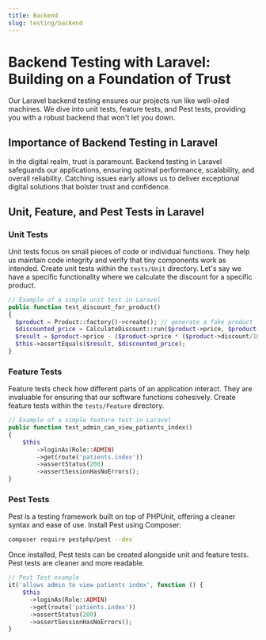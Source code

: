 ```yaml
---
title: Backend
slug: testing/backend
---
```


# Backend Testing with Laravel: Building on a Foundation of Trust

Our Laravel backend testing ensures our projects run like well-oiled machines. We dive into unit tests, feature tests, and Pest tests, providing you with a robust backend that won't let you down.

## Importance of Backend Testing in Laravel

In the digital realm, trust is paramount. Backend testing in Laravel safeguards our applications, ensuring optimal performance, scalability, and overall reliability. Catching issues early allows us to deliver exceptional digital solutions that bolster trust and confidence.

## Unit, Feature, and Pest Tests in Laravel

### Unit Tests

Unit tests focus on small pieces of code or individual functions. They help us maintain code integrity and verify that tiny components work as intended. Create unit tests within the `tests/Unit` directory. Let's say we have a specific functionality where we calculate the discount for a specific product.

```php
// Example of a simple unit test in Laravel
public function test_discount_for_product()
{
  $product = Product::factory()->create(); // generate a fake product
  $discounted_price = CalculateDiscount::run($product->price, $product->discount);
  $result = $product->price - ($product->price * ($product->discount/100));
  $this->assertEquals($result, $discounted_price);
}
```

### Feature Tests

Feature tests check how different parts of an application interact. They are invaluable for ensuring that our software functions cohesively. Create feature tests within the `tests/Feature` directory.

```php
// Example of a simple feature test in Laravel
public function test_admin_can_view_patients_index()
{
    $this
        ->loginAs(Role::ADMIN)
        ->get(route('patients.index'))
        ->assertStatus(200)
        ->assertSessionHasNoErrors();
}
```

### Pest Tests

Pest is a testing framework built on top of PHPUnit, offering a cleaner syntax and ease of use. Install Pest using Composer:

```bash
composer require pestphp/pest --dev
```

Once installed, Pest tests can be created alongside unit and feature tests. Pest tests are cleaner and more readable.

```php
// Pest Test example
it('allows admin to view patients index', function () {
    $this
      ->loginAs(Role::ADMIN)
      ->get(route('patients.index'))
      ->assertStatus(200)
      ->assertSessionHasNoErrors();
}
```
